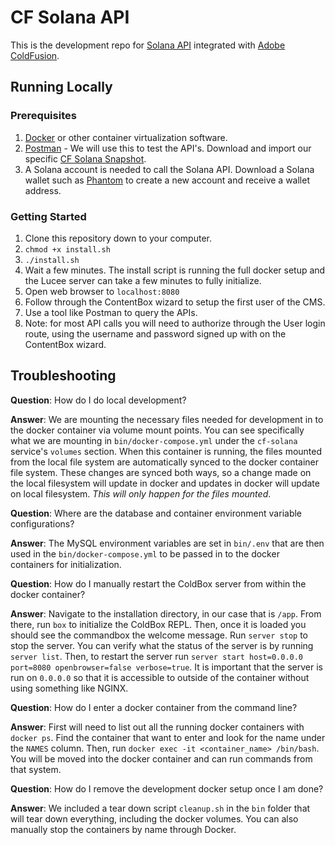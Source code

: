 # CF Solana API

This is the development repo for [Solana API](https://docs.solana.com/developing/clients/jsonrpc-api) integrated with [Adobe ColdFusion](https://coldfusion.adobe.com/).

## Running Locally

### Prerequisites

1. [Docker](https://www.docker.com/) or other container virtualization software.
2. [Postman](https://www.postman.com/) - We will use this to test the API's. Download and import our specific [CF Solana Snapshot](https://www.getpostman.com/collections/393462fe546943d1a8c0).
3. A Solana account is needed to call the Solana API. Download a Solana wallet such as [Phantom](https://phantom.app/download) to create a new account and receive a wallet address.

### Getting Started

1. Clone this repository down to your computer.
2. `chmod +x install.sh`
3. `./install.sh`
4. Wait a few minutes. The install script is running the full docker setup and the Lucee server can take a few minutes to fully initialize.
5. Open web browser to `localhost:8080`
6. Follow through the ContentBox wizard to setup the first user of the CMS.
7. Use a tool like Postman to query the APIs.
8. Note: for most API calls you will need to authorize through the User login route, using the username and password signed up with on the ContentBox wizard.

## Troubleshooting

**Question**: How do I do local development?

**Answer**: We are mounting the necessary files needed for development in to the docker container via volume mount points. You can see specifically what we are mounting in `bin/docker-compose.yml` under the `cf-solana` service's `volumes` section. When this container is running, the files mounted from the local file system are automatically synced to the docker container file system. These changes are synced both ways, so a change made on the local filesystem will update in docker and updates in docker will update on local filesystem. *This will only happen for the files mounted*.

**Question**: Where are the database and container environment variable configurations?

**Answer**: The MySQL environment variables are set in `bin/.env` that are then used in the `bin/docker-compose.yml` to be passed in to the docker containers for initialization.

**Question**: How do I manually restart the ColdBox server from within the docker container?

**Answer**: Navigate to the installation directory, in our case that is `/app`. From there, run `box` to initialize the ColdBox REPL. Then, once it is loaded you should see the commandbox the welcome message. Run `server stop` to stop the server. You can verify what the status of the server is by running `server list`. Then, to restart the server run `server start host=0.0.0.0 port=8080 openbrowser=false verbose=true`. It is important that the server is run on `0.0.0.0` so that it is accessible to outside of the container without using something like NGINX. 

**Question**: How do I enter a docker container from the command line?

**Answer**: First will need to list out all the running docker containers with `docker ps`. Find the container that want to enter and look for the name under the `NAMES` column. Then, run `docker exec -it <container_name> /bin/bash`. You will be moved into the docker container and can run commands from that system.

**Question**: How do I remove the development docker setup once I am done?

**Answer**: We included a tear down script `cleanup.sh` in the `bin` folder that will tear down everything, including the docker volumes. You can also manually stop the containers by name through Docker.